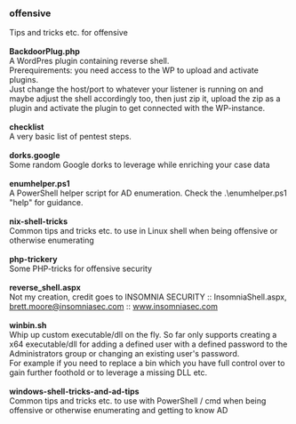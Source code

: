 ### <b>offensive</b><br/>
Tips and tricks etc. for offensive<br/>
<br/>
<b>BackdoorPlug.php</b><br/>
A WordPres plugin containing reverse shell. <br/>
Prerequirements: you need access to the WP to upload and activate plugins.<br/>
Just change the host/port to whatever your listener is running on and maybe adjust the shell accordingly too, then just zip it, upload the zip as a plugin and activate the plugin to get connected with the WP-instance.<br/>
<br/>
<b>checklist</b><br/>
A very basic list of pentest steps.<br/>
<br/>
<b>dorks.google</b><br/>
Some random Google dorks to leverage while enriching your case data<br/>
<br/>
<b>enumhelper.ps1</b><br/>
A PowerShell helper script for AD enumeration. Check the .\enumhelper.ps1 "help" for guidance.<br/>
<br/>
<b>nix-shell-tricks</b><br/>
Common tips and tricks etc. to use in Linux shell when being offensive or otherwise enumerating<br/>
<br/>
<b>php-trickery</b><br/>
Some PHP-tricks for offensive security<br/>
<br/>
<b>reverse_shell.aspx</b><br/>
Not my creation, credit goes to INSOMNIA SECURITY :: InsomniaShell.aspx, brett.moore@insomniasec.com ::  www.insomniasec.com<br/>
<br/>
<b>winbin.sh</b><br/>
Whip up custom executable/dll on the fly. So far only supports creating a x64 executable/dll for adding a defined user with a defined password to the Administrators group or changing an existing user's password. <br/>
For example if you need to replace a bin which you have full control over to gain further foothold or to leverage a missing DLL etc.<br/>
<br/>
<b>windows-shell-tricks-and-ad-tips</b><br/>
Common tips and tricks etc. to use with PowerShell / cmd when being offensive or otherwise enumerating and getting to know AD<br/>
